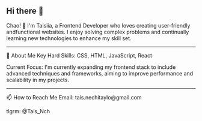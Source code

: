 ## Hi there 👋

Chao! 👋 I'm Taisiia, a Frontend Developer who loves creating user-friendly andfunctional websites. 
I enjoy solving complex problems and continually learning new technologies to enhance my skill set.
<hr>
🚀 About Me
Key Hard Skills: CSS, HTML, JavaScript, React
<p>
  Current Focus: I'm currently expanding my frontend stack to include advanced techniques and frameworks, aiming to improve performance and scalability in my projects.
</p>
<hr>
📫 How to Reach Me 
Email: tais.nechitaylo@gmail.com
<p> tlgrm: @Tais_Nch </p>
